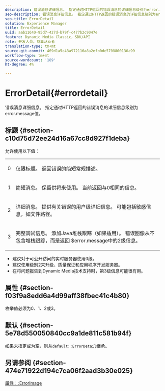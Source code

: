 ```yaml
---
description: 错误消息详细信息。 指定通过HTTP返回的错误消息的详细信息级别为error.message值。
seo-description: 错误消息详细信息。 指定通过HTTP返回的错误消息的详细信息级别为error.message值。
seo-title: ErrorDetail
solution: Experience Manager
title: ErrorDetail
uuid: aab11640-95d7-427d-b79f-c477b2c9047e
feature: Dynamic Media Classic，SDK/API
role: 开发人员，商业从业者
translation-type: tm+mt
source-git-commit: 469d1a5c43a972116a8a2efb0de5708800130a99
workflow-type: tm+mt
source-wordcount: '189'
ht-degree: 4%

---
```



# ErrorDetail{#errordetail}

错误消息详细信息。 指定通过HTTP返回的错误消息的详细信息级别为error.message值。

## 标题 {#section-c10d75d72ee24d16a67cc8d927f1deba}

允许使用以下值：

<table id="simpletable_7904444FF9F14D678F05094CA9E45664"> 
 <tr class="strow"> 
  <td class="stentry"> <p>0 </p></td> 
  <td class="stentry"> <p>仅限标题。 返回错误的简短常规描述。 </p></td> 
 </tr> 
 <tr class="strow"> 
  <td class="stentry"> <p>1 </p></td> 
  <td class="stentry"> <p>简短消息。 保留供将来使用。 当前返回与0相同的信息。 </p></td> 
 </tr> 
 <tr class="strow"> 
  <td class="stentry"> <p>2 </p></td> 
  <td class="stentry"> <p>详细消息。 提供有关错误的用户级详细信息。 可能包括敏感信息，如文件路径。 </p></td> 
 </tr> 
 <tr class="strow"> 
  <td class="stentry"> <p>3 </p></td> 
  <td class="stentry"> <p>完整调试信息。 添加Java堆栈跟踪（如果适用）。 错误图像从不包含堆栈跟踪，而是返回<span class="codeph"> $error.message</span>中的2级信息。 </p></td> 
 </tr> 
</table>

* 建议对于可公开访问的实时服务器使用0级。
* 建议使用级别2来升级、质量保证和应用程序开发服务器。
* 在将问题报告到Dynamic Media技术支持时，第3级信息可能很有用。

## 属性 {#section-f03f9a8edd6a4d99aff38fbec41c4b80}

枚举值必须为0、1、2或3。

## 默认 {#section-5e78d550050840cc9a1de811c581b94f}

如果未指定或为空，则从`default::ErrorDetail`继承。

## 另请参阅 {#section-474e71922d194c7ca06f2aad3b30e025}

[属性：:ErrorImage](../../../../../ir-api/material-cat/image-rendering-api-ref/c-ir-material-catalog/c-ir-attributes-reference/r-ir-errorimage.md#reference-b58bdaba96074c52802ca8dc54bfe2f0)
